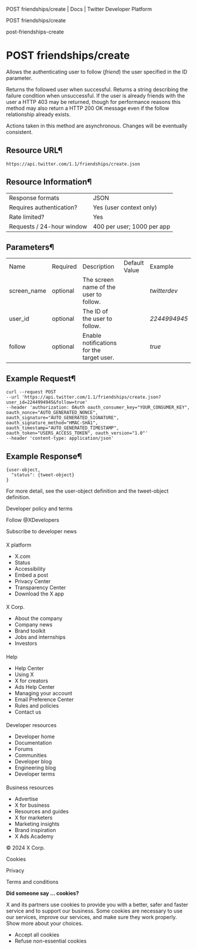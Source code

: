 



POST friendships/create | Docs | Twitter Developer Platform 





































































































POST friendships/create



post-friendships-create

POST friendships/create
=======================




Allows the authenticating user to follow (*friend*) the user
specified in the ID parameter.


Returns the followed user when successful. Returns a string
describing the failure condition when unsuccessful. If the user is
already friends with the user a HTTP 403 may be returned, though for
performance reasons this method may also return a HTTP 200 OK message
even if the follow relationship already exists.


Actions taken in this method are asynchronous. Changes will be
eventually consistent.


Resource URL¶
-------------


`https://api.twitter.com/1.1/friendships/create.json`


Resource Information¶
---------------------




|  |  |
| --- | --- |
| Response formats | JSON |
| Requires authentication? | Yes (user context only) |
| Rate limited? | Yes |
| Requests / 24-hour window | 400 per user; 1000 per app |


Parameters¶
-----------




|  |  |  |  |  |
| --- | --- | --- | --- | --- |
| Name | Required | Description | Default Value | Example |
| screen\_name | optional | The screen name of the user to follow. |  | *twitterdev* |
| user\_id | optional | The ID of the user to follow. |  | *2244994945* |
| follow | optional | Enable notifications for the target user. |  | *true* |


Example Request¶
----------------



```
curl --request POST 
--url 'https://api.twitter.com/1.1/friendships/create.json?user_id=2244994945&follow=true' 
--header 'authorization: OAuth oauth_consumer_key="YOUR_CONSUMER_KEY", oauth_nonce="AUTO_GENERATED_NONCE", oauth_signature="AUTO_GENERATED_SIGNATURE", oauth_signature_method="HMAC-SHA1", oauth_timestamp="AUTO_GENERATED_TIMESTAMP", oauth_token="USERS_ACCESS_TOKEN", oauth_version="1.0"' 
--header 'content-type: application/json'
```

Example Response¶
-----------------



```
{user-object,
  "status": {tweet-object}
}
```

For more detail, see the user-object
definition and the tweet-object
definition.



















Developer policy and terms


Follow @XDevelopers


Subscribe to developer news












#### 
 X platform


* X.com
* Status
* Accessibility
* Embed a post
* Privacy Center
* Transparency Center
* Download the X app




#### 
 X Corp.


* About the company
* Company news
* Brand toolkit
* Jobs and internships
* Investors




#### 
 Help


* Help Center
* Using X
* X for creators
* Ads Help Center
* Managing your account
* Email Preference Center
* Rules and policies
* Contact us




#### 
 Developer resources


* Developer home
* Documentation
* Forums
* Communities
* Developer blog
* Engineering blog
* Developer terms




#### 
 Business resources


* Advertise
* X for business
* Resources and guides
* X for marketers
* Marketing insights
* Brand inspiration
* X Ads Academy









 © 2024 X Corp.
 


Cookies


Privacy


Terms and conditions






















**Did someone say … cookies?**  
  


 X and its partners use cookies to provide you with a better, safer and
 faster service and to support our business. Some cookies are necessary to use
 our services, improve our services, and make sure they work properly.
 Show more about your choices.


 




* Accept all cookies
* Refuse non-essential cookies















